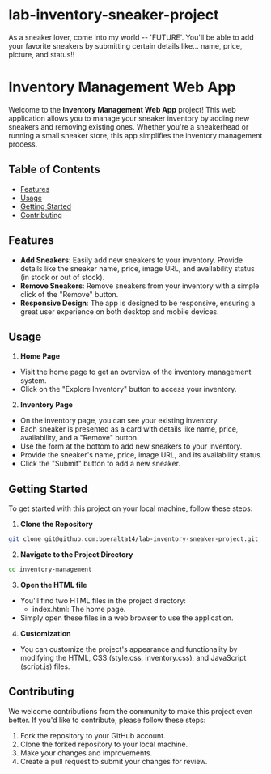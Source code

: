 # lab-inventory-sneaker-project

As a sneaker lover, come into my world -- 'FUTURE'. You'll be able to add your favorite sneakers by submitting certain details like... name, price, picture, and status!!

# Inventory Management Web App

Welcome to the **Inventory Management Web App** project! This web application allows you to manage your sneaker inventory by adding new sneakers and removing existing ones. Whether you're a sneakerhead or running a small sneaker store, this app simplifies the inventory management process.

## Table of Contents

- [Features](#features)
- [Usage](#usage)
- [Getting Started](#getting-started)
- [Contributing](#contributing)


## Features

- **Add Sneakers**: Easily add new sneakers to your inventory. Provide details like the sneaker name, price, image URL, and availability status (in stock or out of stock).
- **Remove Sneakers**: Remove sneakers from your inventory with a simple click of the "Remove" button.
- **Responsive Design**: The app is designed to be responsive, ensuring a great user experience on both desktop and mobile devices.

## Usage 

1. **Home Page**
- Visit the home page to get an overview of the inventory management system.
- Click on the "Explore Inventory" button to access your inventory.
2. **Inventory Page**
- On the inventory page, you can see your existing inventory.
- Each sneaker is presented as a card with details like name, price, availability, and a "Remove" button.
- Use the form at the bottom to add new sneakers to your inventory.
- Provide the sneaker's name, price, image URL, and its availability status.
- Click the "Submit" button to add a new sneaker.

## Getting Started

To get started with this project on your local machine, follow these steps:

1. **Clone the Repository**
```bash
git clone git@github.com:bperalta14/lab-inventory-sneaker-project.git
```
2. **Navigate to the Project Directory**
```bash
cd inventory-management
```
3. **Open the HTML file**
- You'll find two HTML files in the project directory:
    - index.html: The home page.
- Simply open these files in a web browser to use the application.
4. **Customization**
- You can customize the project's appearance and functionality by modifying the HTML, CSS (style.css, inventory.css), and JavaScript (script.js) files.

## Contributing

We welcome contributions from the community to make this project even better. If you'd like to contribute, please follow these steps:

1. Fork the repository to your GitHub account.
2. Clone the forked repository to your local machine.
3. Make your changes and improvements.
4. Create a pull request to submit your changes for review.